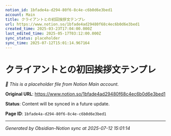 ```yaml
---
notion_id: 1bfade4a-d294-80f6-8c4e-c6b0d6e3bed1
account: Main
title: クライアントとの初回挨拶文テンプレ
url: https://www.notion.so/1bfade4ad29480f68c4ec6b0d6e3bed1
created_time: 2025-03-23T17:04:00.000Z
last_edited_time: 2025-05-17T03:12:00.000Z
sync_status: placeholder
sync_time: 2025-07-12T15:01:14.967164
---
```


# クライアントとの初回挨拶文テンプレ

*🔄 This is a placeholder file from Notion Main account.*

**Original URL**: https://www.notion.so/1bfade4ad29480f68c4ec6b0d6e3bed1

**Status**: Content will be synced in a future update.

**Page ID**: `1bfade4a-d294-80f6-8c4e-c6b0d6e3bed1`

---

*Generated by Obsidian-Notion sync at 2025-07-12 15:01:14*
